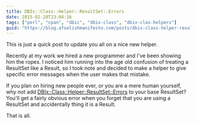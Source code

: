 ```yaml
---
title: DBIx::Class::Helper::ResultSet::Errors
date: 2015-02-20T23:04:16
tags: ["perl", "cpan", "dbic", "dbix-class", "dbix-clas-helpers"]
guid: "https://blog.afoolishmanifesto.com/posts/dbix-class-helper-resultset-errors"
---
```

This is just a quick post to update you all on a nice new helper.

Recently at my work we hired a new programmer and I've been showing him the
ropes.  I noticed him running into the age old confusion of treating a ResultSet
like a Result, so I took note and decided to make a helper to give specific
error messages when the user makes that mistake.

If you plan on hiring new people ever, or you are a mere human yourself, why not
add
[DBIx::Class::Helper::ResultSet::Errors](https://metacpan.org/pod/release/FREW/DBIx-Class-Helpers-2.025000/lib/DBIx/Class/Helper/ResultSet/Errors.pm)
to your base ResultSet?  You'll get a fairly obvious error when you forget that
you are using a ResultSet and accidentally thing it is a Result.

That is all.
